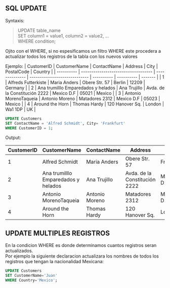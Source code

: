 ## SQL UPDATE

Syntaxis:

> UPDATE table_name  
> SET column1 = value1, column2 = value2, ...  
> WHERE condition;

Ojito con el WHERE, si no espesificamos un filtro WHERE este procedera a actualizar todos los registros de la tabla con los nuevos valores

Ejemplo:
| CustomerID | CustomerName | ContactName | Address | City | PostalCode | Country |
| ---------- | ----------------------------------- | -------------- | ----------------------------- | ---------- | ---------- | ------- |
| 1 | Alfreds Futterkiste | Maria Anders | Obere Str. 57 | Berlin | 12209 | Germany |
| 2 | Ana trumilllo Emparedados y helados | Ana Trujillo | Avda. de la Constitución 2222 | Mexico D.F | 05021 | Mexico |
| 3 | Antonio MorenoTaqueia | Antonio Moreno | Matadores 2312 | Mexico D.F | 05023 | Mexico |
| 4 | Around the Horn | Thomas Hardy | 120 Hanover Sq. | London | Wa1 1DP | UK |

```sql
UPDATE Customers
SET ContactName = 'Alfred Schmidt', City= 'Frankfurt'
WHERE CustomerID = 1;
```

Output:

| CustomerID | CustomerName                        | ContactName    | Address                       | City       | PostalCode | Country |
| ---------- | ----------------------------------- | -------------- | ----------------------------- | ---------- | ---------- | ------- |
| 1          | Alfred Schmidt                      | Maria Anders   | Obere Str. 57                 | Frankfurt  | 12209      | Germany |
| 2          | Ana trumilllo Emparedados y helados | Ana Trujillo   | Avda. de la Constitución 2222 | Mexico D.F | 05021      | Mexico  |
| 3          | Antonio MorenoTaqueia               | Antonio Moreno | Matadores 2312                | Mexico D.F | 05023      | Mexico  |
| 4          | Around the Horn                     | Thomas Hardy   | 120 Hanover Sq.               | London     | Wa1 1DP    | UK      |

## UPDATE MULTIPLES REGISTROS

En la condicion WHERE es donde determinamos cuantos registros seran actualizados.  
Por ejemplo la siguiente declaracion actualizara los nombres de todos los registros que tengan la nacionalidad Mexicana:

```sql
UPDATE Customers
SET CustomerName='Juan'
WHERE Country='Mexico';
```
